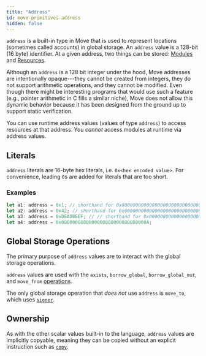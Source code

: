 ```yaml
---
title: "Address"
id: move-primitives-address
hidden: false
---
```

`address` is a built-in type in Move that is used to represent locations (sometimes called accounts) in global storage. An `address` value is a 128-bit (16 byte) identifier. At a given address, two things can be stored: [Modules](/docs/move/move-start-here/move-modules-and-scripts) and [Resources](/docs/move/move-basic-concepts/move-basics-structs-and-resources). 

Although an `address` is a 128 bit integer under the hood, Move addresses are intentionally opaque---they cannot be created from integers, they do not support arithmetic operations, and they cannot be modified. Even though there might be interesting programs that would use such a feature (e.g., pointer arithmetic in C fills a similar niche), Move does not allow this dynamic behavior because it has been designed from the ground up to support static verification.

You can use runtime address values (values of type `address`) to access resources at that address. You *cannot* access modules at runtime via address values.

## Literals

`address` literals are 16-byte hex literals, i.e. `0x<hex encoded value>`. For convenience, leading `0`s are added for literals that are too short.

### Examples

```rust
let a1: address = 0x1; // shorthand for 0x00000000000000000000000000000001
let a2: address = 0x42; // shorthand for 0x00000000000000000000000000000042
let a3: address = 0xDEADBEEF; // // shorthand for 0x000000000000000000000000DEADBEEF
let a4: address = 0x0000000000000000000000000000000A;
```

## Global Storage Operations

The primary purpose of `address` values are to interact with the global storage operations.

`address` values are used with the `exists`, `borrow_global`, `borrow_global_mut`, and `move_from` [operations](/docs/move/move-global-storage/move-global-storage-operators).

The only global storage operation that *does not* use `address` is `move_to`, which uses [`signer`](/docs/move/move-primitive-types/move-primitives-signer).

## Ownership

As with the other scalar values built-in to the language, `address` values are implicitly copyable, meaning they can be copied without an explicit instruction such as [`copy`](/docs/move/move-basic-concepts/move-basics-equality).
